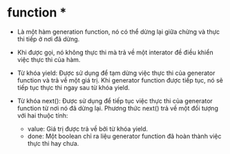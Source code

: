 # function \*

- Là một hàm generation function, nó có thể dừng lại giữa chừng và thực thi tiếp
  ở nơi đã dừng.
- Khi được gọi, nó không thực thi mà trả về một interator đề điều khiển việc thực
  thi của hàm.
- Từ khóa yield: Được sử dụng để tạm dừng việc thực thi của generator function và trả về một giá trị. Khi generator function được tiếp tục, nó sẽ tiếp tục thực thi ngay sau từ khóa yield.

- Từ khóa next(): Được sử dụng để tiếp tục việc thực thi của generator function từ nơi nó đã dừng lại. Phương thức next() trả về một đối tượng với hai thuộc tính:

  - value: Giá trị được trả về bởi từ khóa yield.
  - done: Một boolean chỉ ra liệu generator function đã hoàn thành việc thực thi hay chưa.
